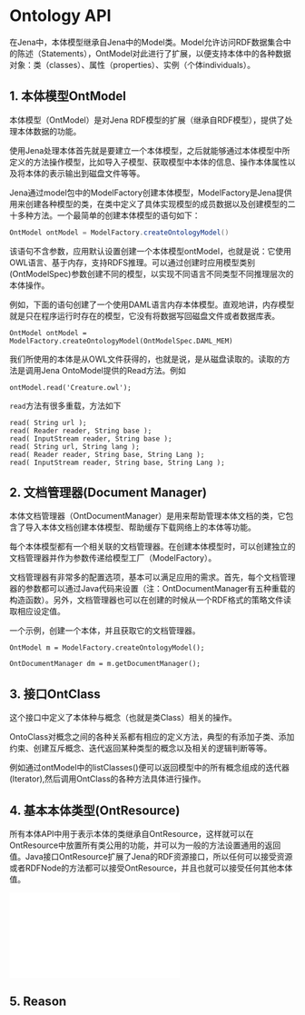 # Ontology API

在Jena中，本体模型继承自Jena中的Model类。Model允许访问RDF数据集合中的陈述（Statements），OntModel对此进行了扩展，以便支持本体中的各种数据对象：类（classes）、属性（properties）、实例（个体individuals）。

## 1. 本体模型OntModel

本体模型（OntModel）是对Jena RDF模型的扩展（继承自RDF模型），提供了处理本体数据的功能。

使用Jena处理本体首先就是要建立一个本体模型，之后就能够通过本体模型中所定义的方法操作模型，比如导入子模型、获取模型中本体的信息、操作本体属性以及将本体的表示输出到磁盘文件等等。

Jena通过model包中的ModelFactory创建本体模型，ModelFactory是Jena提供用来创建各种模型的类，在类中定义了具体实现模型的成员数据以及创建模型的二十多种方法。一个最简单的创建本体模型的语句如下：


```java
OntModel ontModel = ModelFactory.createOntologyModel()
```

该语句不含参数，应用默认设置创建一个本体模型ontModel，也就是说：它使用OWL语言、基于内存，支持RDFS推理。可以通过创建时应用模型类别(OntModelSpec)参数创建不同的模型，以实现不同语言不同类型不同推理层次的本体操作。

例如，下面的语句创建了一个使用DAML语言内存本体模型。直观地讲，内存模型就是只在程序运行时存在的模型，它没有将数据写回磁盘文件或者数据库表。

```
OntModel ontModel = ModelFactory.createOntologyModel(OntModelSpec.DAML_MEM)
```

我们所使用的本体是从OWL文件获得的，也就是说，是从磁盘读取的。读取的方法是调用Jena OntoModel提供的Read方法。例如

```
ontModel.read('Creature.owl');
```

`read`方法有很多重载，方法如下

```
read( String url );
read( Reader reader, String base );
read( InputStream reader, String base );
read( String url, String lang );
read( Reader reader, String base, String Lang );
read( InputStream reader, String base, String Lang );
```

## 2. 文档管理器(Document Manager)

本体文档管理器（OntDocumentManager）是用来帮助管理本体文档的类，它包含了导入本体文档创建本体模型、帮助缓存下载网络上的本体等功能。

每个本体模型都有一个相关联的文档管理器。在创建本体模型时，可以创建独立的文档管理器并作为参数传递给模型工厂（ModelFactory）。

文档管理器有非常多的配置选项，基本可以满足应用的需求。首先，每个文档管理器的参数都可以通过Java代码来设置（注：OntDocumentManager有五种重载的构造函数）。另外，文档管理器也可以在创建的时候从一个RDF格式的策略文件读取相应设定值。

一个示例，创建一个本体，并且获取它的文档管理器。

```
OntModel m = ModelFactory.createOntologyModel();

OntDocumentManager dm = m.getDocumentManager();
```

## 3. 接口OntClass

这个接口中定义了本体种与概念（也就是类Class）相关的操作。

OntoClass对概念之间的各种关系都有相应的定义方法，典型的有添加子类、添加约束、创建互斥概念、迭代返回某种类型的概念以及相关的逻辑判断等等。

例如通过ontModel中的listClasses()便可以返回模型中的所有概念组成的迭代器(Iterator),然后调用OntClass的各种方法具体进行操作。

## 4. 基本本体类型(OntResource)

所有本体API中用于表示本体的类继承自OntResource，这样就可以在OntResource中放置所有类公用的功能，并可以为一般的方法设置通用的返回值。Java接口OntResource扩展了Jena的RDF资源接口，所以任何可以接受资源或者RDFNode的方法都可以接受OntResource，并且也就可以接受任何其他本体值。

![完整示例](../ontology/Basis.java)

## 5. Reason





